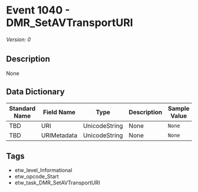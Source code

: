 # Event 1040 - DMR_SetAVTransportURI
###### Version: 0

## Description
None

## Data Dictionary
|Standard Name|Field Name|Type|Description|Sample Value|
|---|---|---|---|---|
|TBD|URI|UnicodeString|None|`None`|
|TBD|URIMetadata|UnicodeString|None|`None`|

## Tags
* etw_level_Informational
* etw_opcode_Start
* etw_task_DMR_SetAVTransportURI